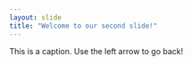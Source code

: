 ```yaml
---
layout: slide
title: "Welcome to our second slide!"
---
```

This is a caption.
Use the left arrow to go back!

